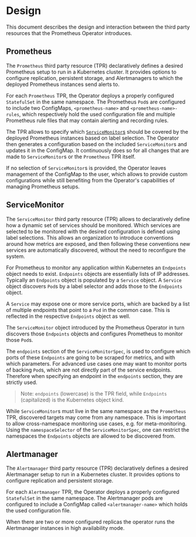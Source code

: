 # Design

This document describes the design and interaction between the third party resources that the Prometheus Operator introduces.

## Prometheus

The `Prometheus` third party resource (TPR) declaratively defines a desired Prometheus setup to run in a Kubernetes cluster. It provides options to configure replication, persistent storage, and Alertmanagers to which the deployed Prometheus instances send alerts to.

For each `Prometheus` TPR, the Operator deploys a properly configured `StatefulSet` in the same namespace. The Prometheus `Pod`s are configured to include two ConfigMaps, `<prometheus-name>` and `<prometheus-name>-rules`, which respectively hold the used configuration file and multiple Prometheus rule files that may contain alerting and recording rules. 

The TPR allows to specify which [`ServiceMonitor`s](./service-monitor.md) should be covered by the deployed Prometheus instances based on label selection. The Operator then generates a configuration based on the included `ServiceMonitor`s and updates it in the ConfigMap. It continuously does so for all changes that are made to `ServiceMonitor`s or the `Prometheus` TPR itself.

If no selection of `ServiceMonitor`s is provided, the Operator leaves management of the ConfigMap to the user, which allows to provide custom configurations while still benefiting from the Operator's capabilities of managing Prometheus setups.

## ServiceMonitor

The `ServiceMonitor` third party resource (TPR) allows to declaratively define how a dynamic set of services should be monitored. Which services are selected to be monitored with the desired configuration is defined using label selections. This allows an organization to introduce conventions around how metrics are exposed, and then following these conventions new services are automatically discovered, without the need to reconfigure the system.

For Prometheus to monitor any application within Kubernetes an `Endpoints` object needs to exist. `Endpoints` objects are essentially lists of IP addresses. Typically an `Endpoints` object is populated by a `Service` object. A `Service` object discovers `Pod`s by a label selector and adds those to the `Endpoints` object.

A `Service` may expose one or more service ports, which are backed by a list of multiple endpoints that point to a `Pod` in the common case. This is reflected in the respective `Endpoints` object as well.

The `ServiceMonitor` object introduced by the Prometheus Operator in turn discovers those `Endpoints` objects and configures Prometheus to monitor those `Pod`s.

The `endpoints` section of the `ServiceMonitorSpec`, is used to configure which ports of these `Endpoints` are going to be scraped for metrics, and with which parameters. For advanced use cases one may want to monitor ports of backing `Pod`s, which are not directly part of the service endpoints. Therefore when specifying an endpoint in the `endpoints` section, they are strictly used.

> Note: `endpoints` (lowercase) is the TPR field, while `Endpoints` (capitalized) is the Kubernetes object kind.

While `ServiceMonitor`s must live in the same namespace as the `Prometheus` TPR, discovered targets may come from any namespace. This is important to allow cross-namespace monitoring use cases, e.g. for meta-monitoring. Using the `namespaceSelector` of the `ServiceMonitorSpec`, one can restrict the namespaces the `Endpoints` objects are allowed to be discovered from.

## Alertmanager

The `Alertmanager` third party resource (TPR) declaratively defines a desired Alertmanager setup to run in a Kubernetes cluster. It provides options to configure replication and persistent storage.

For each `Alertmanager` TPR, the Operator deploys a properly configured `StatefulSet` in the same namespace. The Alertmanager pods are configured to include a ConfigMap called `<alertmanager-name>` which holds the used configuration file.

When there are two or more configured replicas the operator runs the Alertmanager instances in high availability mode.

